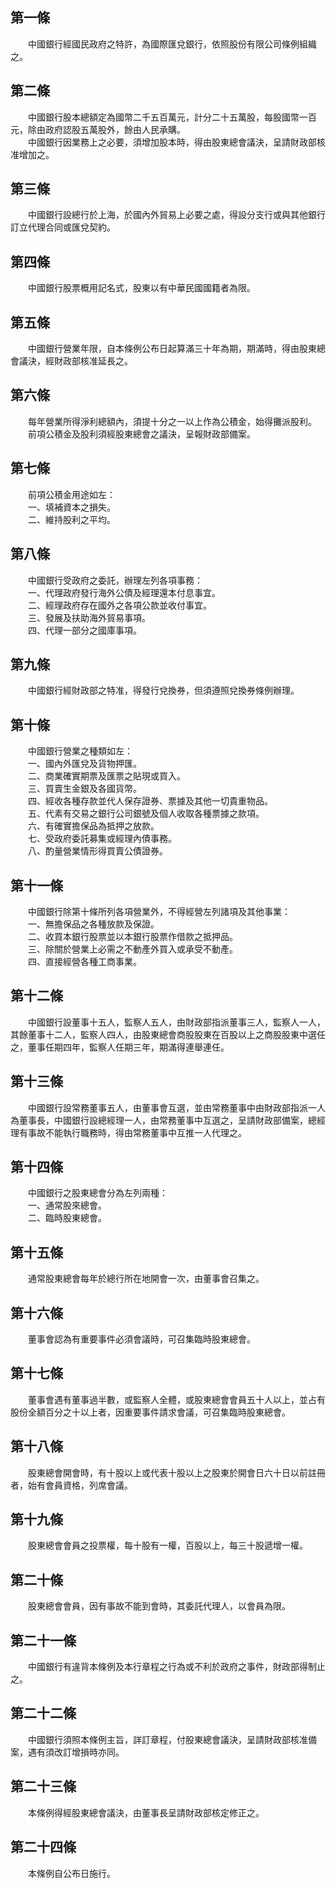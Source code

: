 第一條 
-------
　　中國銀行經國民政府之特許，為國際匯兌銀行，依照股份有限公司條例組織之。  


第二條 
-------
　　中國銀行股本總額定為國幣二千五百萬元，計分二十五萬股，每股國幣一百元，除由政府認股五萬股外，餘由人民承購。  
　　中國銀行因業務上之必要，須增加股本時，得由股東總會議決，呈請財政部核准增加之。  


第三條 
-------
　　中國銀行設總行於上海，於國內外貿易上必要之處，得設分支行或與其他銀行訂立代理合同或匯兌契約。  


第四條 
-------
　　中國銀行股票概用記名式，股東以有中華民國國籍者為限。  


第五條 
-------
　　中國銀行營業年限，自本條例公布日起算滿三十年為期，期滿時，得由股東總會議決，經財政部核准延長之。  


第六條 
-------
　　每年營業所得淨利總額內，須提十分之一以上作為公積金，始得攤派股利。  
　　前項公積金及股利須經股東總會之議決，呈報財政部備案。  


第七條 
-------
　　前項公積金用途如左：  
　　一、填補資本之損失。  
　　二、維持股利之平均。  


第八條 
-------
　　中國銀行受政府之委託，辦理左列各項事務：  
　　一、代理政府發行海外公債及經理還本付息事宜。  
　　二、經理政府存在國外之各項公款並收付事宜。  
　　三、發展及扶助海外貿易事項。  
　　四、代理一部分之國庫事項。  


第九條 
-------
　　中國銀行經財政部之特准，得發行兌換券，但須遵照兌換券條例辦理。  


第十條 
-------
　　中國銀行營業之種類如左：  
　　一、國內外匯兌及貨物押匯。  
　　二、商業確實期票及匯票之貼現或買入。  
　　三、買賣生金銀及各國貨幣。  
　　四、經收各種存款並代人保存證券、票據及其他一切貴重物品。  
　　五、代素有交易之銀行公司銀號及個人收取各種票據之款項。  
　　六、有確實擔保品為抵押之放款。  
　　七、受政府委託募集或經理內債事務。  
　　八、酌量營業情形得買賣公債證券。  


第十一條 
---------
　　中國銀行除第十條所列各項營業外，不得經營左列諸項及其他事業：  
　　一、無擔保品之各種放款及保證。  
　　二、收買本銀行股票並以本銀行股票作借款之抵押品。  
　　三、除關於營業上必需之不動產外買入或承受不動產。  
　　四、直接經營各種工商事業。  


第十二條 
---------
　　中國銀行設董事十五人，監察人五人，由財政部指派董事三人，監察人一人，其餘董事十二人，監察人四人，由股東總會商股股東在百股以上之商股股東中選任之，董事任期四年，監察人任期三年，期滿得連舉連任。  


第十三條 
---------
　　中國銀行設常務董事五人，由董事會互選，並由常務董事中由財政部指派一人為董事長，中國銀行設總經理一人，由常務董事中互選之，呈請財政部備案，總經理有事故不能執行職務時，得由常務董事中互推一人代理之。  


第十四條 
---------
　　中國銀行之股東總會分為左列兩種：  
　　一、通常股來總會。  
　　二、臨時股東總會。  


第十五條 
---------
　　通常股東總會每年於總行所在地開會一次，由董事會召集之。  


第十六條 
---------
　　董事會認為有重要事件必須會議時，可召集臨時股東總會。  


第十七條 
---------
　　董事會遇有董事過半數，或監察人全體，或股東總會會員五十人以上，並占有股份全額百分之十以上者，因重要事件請求會議，可召集臨時股東總會。  


第十八條 
---------
　　股東總會開會時，有十股以上或代表十股以上之股東於開會日六十日以前註冊者，始有會員資格，列席會議。  


第十九條 
---------
　　股東總會會員之投票權，每十股有一權，百股以上，每三十股遞增一權。  


第二十條 
---------
　　股東總會會員，因有事故不能到會時，其委託代理人，以會員為限。  


第二十一條 
-----------
　　中國銀行有違背本條例及本行章程之行為或不利於政府之事件，財政部得制止之。  


第二十二條 
-----------
　　中國銀行須照本條例主旨，詳訂章程，付股東總會議決，呈請財政部核准備案，遇有須改訂增損時亦同。  


第二十三條 
-----------
　　本條例得經股東總會議決，由董事長呈請財政部核定修正之。  


第二十四條 
-----------
　　本條例自公布日施行。